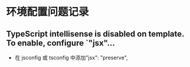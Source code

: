 <!--
 * @Desc:
 * @Author: 曾茹菁
 * @Date: 2022-08-16 09:49:37
 * @LastEditors: 曾茹菁
 * @LastEditTime: 2022-08-17 10:00:05
-->

# 环境配置问题记录

## TypeScript intellisense is disabled on template. To enable, configure `"jsx"...

- 在 jsconfig 或 tsconfig 中添加"jsx": "preserve",
